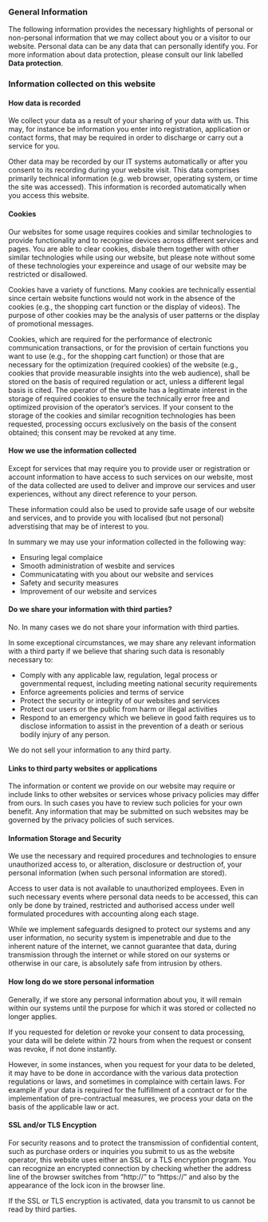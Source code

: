 ### General Information
The following information provides the necessary highlights of personal or non-personal information that we may collect about you or a visitor to our website. Personal data can be any data that can personally identify you. For more information about data protection, please consult our link labelled **Data protection**.

### Information collected on this website
#### How data is recorded 
We collect your data as a result of your sharing of your data with us. This may, for instance be information you enter into registration, application or contact forms, that may be required in order to discharge or carry out a service for you.

Other data may be recorded by our IT systems automatically or after you consent to its recording during your website visit. This data comprises primarily technical information (e.g. web browser, operating system, or time the site was accessed). This information is recorded automatically when you access this website.

#### Cookies
Our websites for some usage requires cookies and similar technologies to provide functionality and to recognise devices across different services and pages. You are able to clear cookies, disbale them together with other similar technologies while using our website, but please note without some of these technologies your expereince and usage of our website may be restricted or disallowed.

Cookies have a variety of functions. Many cookies are technically essential since certain website functions would not work in the absence of the cookies (e.g., the shopping cart function or the display of videos). The purpose of other cookies may be the analysis of user patterns or the display of promotional messages.

Cookies, which are required for the performance of electronic communication transactions, or for the provision of certain functions you want to use (e.g., for the shopping cart function) or those that are necessary for the optimization (required cookies) of the website (e.g., cookies that provide measurable insights into the web audience), shall be stored on the basis of required regulation or act, unless a different legal basis is cited. The operator of the website has a legitimate interest in the storage of required cookies to ensure the technically error free and optimized provision of the operator’s services. If your consent to the storage of the cookies and similar recognition technologies has been requested, processing occurs exclusively on the basis of the consent obtained; this consent may be revoked at any time.

#### How we use the information collected
Except for services that may require you to provide user or registration or account information to have access to such services on our website, most of the data collected are used to deliver and improve our services and user experiences, without any direct reference to your person. 

These information could also be used to provide safe usage of our website and services, and to provide you with localised (but not personal) adverstising that may be of interest to you.

In summary we may use your information collected in the following way:
* Ensuring legal complaice 
* Smooth administration of wesbite and services
* Communicatating with you about our website and services
* Safety and security measures 
* Improvement of our website and services

#### Do we share your information with third parties?
No. In many cases we do not share your information with third parties. 

In some exceptional circumstances, we may share any relevant information with a third party if we believe that sharing such data is resonably necessary to:
* Comply with any applicable law, regulation, legal process or governmental request, including meeting national security requirements
* Enforce agreements policies and terms of service
* Protect the security or integrity of our websites and services
* Protect our users or the public from harm or illegal activities
* Respond to an emergency which we believe in good faith requires us to disclose information to assist in the prevention of a death or serious bodily injury of any person.

We do not sell your information to any third party.

#### Links to third party websites or applications
The information or content we provide on our website may require or include links to other websites or services whose privacy policies may differ from ours. In such cases you have to review such policies for your own benefit. Any information that may be submitted on such websites may be governed by the privacy policies of such services.

#### Information Storage and Security
We use the necessary and required procedures and technologies to ensure unauthorized access to, or alteration, disclosure or destruction of, your personal information (when such personal information are stored).

Access to user data is not available to unauthorized employees. Even in such necessary events where personal data needs to be accessed, this can only be done by trained, restricted and authorised access under well formulated procedures with accounting along each stage.

While we implement safeguards designed to protect our systems and any user information, no security system is impenetrable and due to the inherent nature of the internet, we cannot guarantee that data, during transmission through the internet or while stored on our systems or otherwise in our care, is absolutely safe from intrusion by others.

#### How long do we store personal information
Generally, if we store any personal information about you, it will remain within our systems until the purpose for which it was stored or collected no longer applies.

If you requested for deletion or revoke your consent to data processing, your data will be delete within 72 hours from when the request or consent was revoke, if not done instantly.

However, in some instances, when you request for your data to be deleted, it may have to be done in accordance with the various data protection regulations or laws, and sometimes in complaince with certain laws. For example if your data is required for the fulfillment of a contract or for the implementation of pre-contractual measures, we process your data on the basis of the applicable law or act.

#### SSL and/or TLS Encyption
For security reasons and to protect the transmission of confidential content, such as purchase orders or inquiries you submit to us as the website operator, this website uses either an SSL or a TLS encryption program. You can recognize an encrypted connection by checking whether the address line of the browser switches from “http://” to “https://” and also by the appearance of the lock icon in the browser line.

If the SSL or TLS encryption is activated, data you transmit to us cannot be read by third parties.
